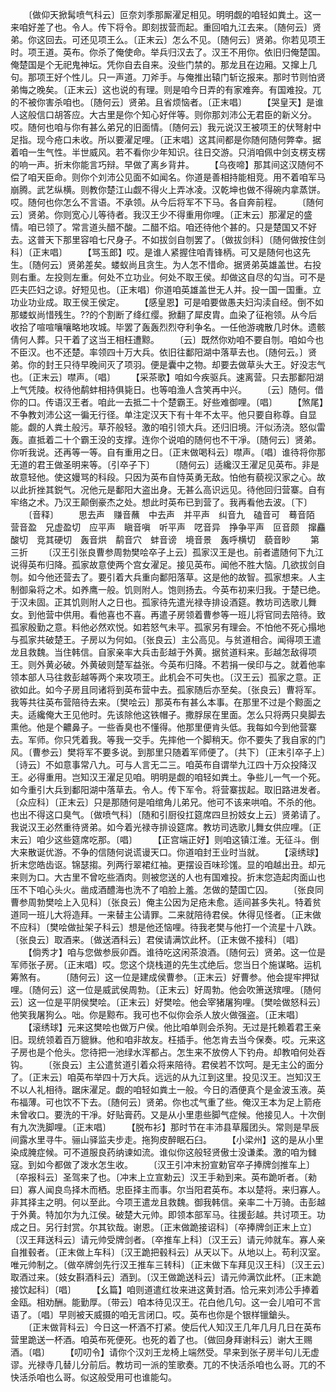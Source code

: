 <!-- { "loadSidebar": true } -->
　　〔做仰天掀髯喷气科云〕叵奈刘季那厮濯足相见。明明觑的咱轻如粪土。这一来咱好差了也。令人。传下将令。即刻拔营而起。重回咱九江去来。〔随何云〕贤弟。你这回去。可还见项王么。〔正末云〕怎么不见。〔随何云〕贤弟。你若见项王时。项王道。英布。你杀了俺使命。举兵归汉去了。汉王不用你。依旧归俺楚国。俺楚国是个无祀鬼神坛。凭你自去自来。没些门禁的。那龙且在边厢。又撺上几句。那项王好个性儿。只一声道。刀斧手。与俺推出辕门斩讫报来。那时节则怕贤弟悔之晚矣。〔正末云〕这也说的有理。则是咱今日弄的有家难奔。有国难投。兀的不被你害杀咱也。〔随何云〕贤弟。且省烦恼者。〔正末唱〕
　　【哭皇天】是谁人这般信口胡答应。大古里是你个知心好伴等。则你那刘沛公无君臣的新义分。哎。随何也咱与你有甚么弟兄的旧面情。〔随何云〕我元说汉王被项王的伏弩射中足指。现今疮口未收。所以要濯足哩。〔正末唱〕这其间都是你随何随何弊幸。据着咱一生气性。半世威风。若不看你少年知识。往日交游。只消咱佩中剑支楞支楞的响一声。折末你能言巧辩。早做了离乡背井。
　　【乌夜啼】那其间这汉随何不偿了咱天臣命。则你个刘沛公见面不如闻名。你道是善相持能相竞。用不着咱军马崩腾。武艺纵横。则教你楚江山觑不得火上弄冰凌。汉乾坤也做不得碗内拿蒸饼。哎。随何也你怎么不言语。不承领。从今后将军不下马。各自奔前程。
　　〔随何云〕贤弟。你则宽心儿等待者。我汉王少不得重用你哩。〔正末云〕那濯足的盛情。咱已领了。常言道头醋不酸。二醋不焰。咱还待他个甚的。只是楚国又不好去。这普天下那里容咱七尺身子。不如拔剑自刎罢了。〔做拔剑科〕〔随何做按住剑科〕〔正末唱〕
　　【骂玉郎】哎。是谁人紧握住咱青锋柄。可又是随何也这先生。〔随何云〕贤弟差矣。蝼蚁尚且贪生。为人怎不惜命。据贤弟英雄盖世。右投则右重。左投则左重。何处不立功业。何处不取王侯。却做这自尽的勾当。可不是匹夫匹妇之谅。好短见也。〔正末唱〕你道咱英雄盖世无人并。投一国一国重。立功业功业成。取王侯王侯定。
　　【感皇恩】可是咱要做愚夫妇沟渎自经。倒不如那蝼蚁尚惜残生。??的个割断了绛红缨。掀翻了犀皮胄。血染了征袍领。从今后收拾了喧喧嚷嚷略地攻城。毕罢了轰轰烈烈夺利争名。一任他游魂散几时休。遗骸倩何人葬。只干着了这当王相枉遭黥。
　　〔云〕既然你劝咱不要自刎。咱如今也不臣汉。也不还楚。率领四十万大兵。依旧往鄱阳湖中落草去也。〔随何云。〕贤弟。你的封王只待早晚间灭了项羽。便是囊中之物。却要去做草头大王。好没志气也。〔正末云〕噤声。〔唱〕
　　【采茶歌】咱如今疾驱兵。速离营。只去那鄱阳湖上气凭陵。权待他鹬蚌相持俱毙日。也等咱渔人含笑再中兴。
　　〔云〕随何。借你的口。传语汉王者。咱此一去抵二十个楚霸王。好些难御哩。〔唱〕
　　【煞尾】不争教刘沛公这一徧无行径。单注定汉天下有十年不太平。他只要自称尊。自显能。觑的人粪土般污。草芥般轻。激的咱引领大兵。还归旧境。汗似汤浇。怒似雷轰。直抵着二十个霸王没的支撑。连你个说咱的随何也不干凈。〔随何云〕贤弟。你听我说。还再等一等。自有重用之日。〔正末做喝科云〕噤声。〔唱〕谁待将你那无道的君王做圣明来等。〔引卒子下〕
　　〔随何云〕适纔汉王濯足见英布。非是故意轻他。使这嫚骂的科段。只因为英布自恃英勇无敌。怕他有藐视汉家之心。故以此折挫其鋭气。况他元是鄱阳大盗出身。无甚么高识远见。待他回归营寨。自有牢络之术。乃汉王颠倒豪杰之处。想此时英布已到营了。我再看他去波。〔下〕
　　〔音释〕
　　思去声　赚音蘸　中去声　并平声　纠音九　磕音可　蓦音陌　营音盈　兄虚盈切　应平声　瞋音嗔　听平声　呓音异　挣争平声　叵音颇　撺麤酸切　竞其硬切　轰音烘　鹬音穴　蚌音谤　境音景　轰呼横切　藐音眇
　　第三折
　　〔汉王引张良曹参周勃樊哙卒子上云〕孤家汉王是也。前者遣随何下九江说得英布归降。孤家故意使两个宫女濯足。接见英布。闻他不胜大恼。几欲拔剑自刎。如今他还营去了。要引着大兵重向鄱阳落草。这是他的故智。孤家想来。人主制御枭将之术。如养鹰一般。饥则附人。饱则扬去。今英布初来归我。于楚已绝。于汉未固。正其饥则附人之日也。孤家待先遣光禄寺排设酒筵。教坊司选歌儿舞女。到他营中供用。看他喜也不喜。再遣子房领着曹参等一班儿将官同去陪待。致孤家殷勤之意。料他必然欢悦。如若怒气未平。孤家另有理会。不怕他不死心搨地与孤家共破楚王。子房以为何如。〔张良云〕主公高见。与贫道相合。闻得项王遣龙且救魏。当住韩信。自家亲率大兵击彭越于外黄。据贫道料来。彭越怎敌得项王。则外黄必破。外黄破则楚军益张。今英布归降。不若捐一侯印与之。就着他率领本部人马往救彭越等两个来攻项王。此机会不可失也。〔汉王云〕孤家之意。正欲如此。如今子房且同诸将到英布营中去。孤家随后亦至矣。〔张良云〕曹将军。我等共往英布营陪待去来。〔樊哙云〕那英布有甚么本事。在那里不过是个黥面之夫。适纔俺大王见他时。先该除他这铁帽子。撒脬尿在里面。怎么只将两只臭脚去熏他。他是个齈鼻子。一些香臭也不懂得。他那里便肯头低。我每如今到他营寨去。军师。你只凭着我。等我一交手。先摔他一个脚稍天。你不要失了我自家的门风。〔曹参云〕樊将军不要多说。到那里只随着军师便了。〔共下〕〔正末引卒子上〕〔诗云〕不如意事常八九。可与人言无二三。咱英布自谓举九江四十万众投降汉王。必得重用。岂知汉王濯足见咱。明明是觑的咱轻如粪土。争些儿一气一个死。如今重引大兵到鄱阳湖中落草去。令人。传下军令。将营寨拔起。取旧路进发者。〔众应科〕〔正末云〕只是那随何是咱绾角儿弟兄。他可不该来哄咱。不杀的他。也出不得这口臭气。〔做喷气科〕〔随和引厨役扛筵席四旦扮妓女上云〕贤弟请了。我说汉王必然重待贤弟。如今着光禄寺排设筵席。教坊司选歌儿舞女供应哩。〔正末云〕咱少这些筵席吃那。〔唱〕
　　【正宫端正好】则咱这镇江淮。无征斗。倒大来散诞优游。不争的信随何说谎谩天口。你道咱封王业时当就。
　　【滚绣球】折末您皓齿讴。锦瑟搊。列两行翠裙红袖。更摆设百味珍馐。显的咱越出丑。却元来则为口。大古里不曾吃些酒肉。则被您送的人也有国难投。折末您造起肉面山也压不下咱心头火。凿成酒醴海也洗不了咱脸上羞。怎做的楚国亡囚。
　　〔张良同曹参周勃樊哙上入见科〕〔张良云〕俺主公因为足疮未愈。适间甚多失礼。特着贫道同一班儿大将造拜。一来替主公请罪。二来就陪待君侯。休得见怪者。〔正末做不应科〕〔樊哙做扯架子科云〕想是他还恼哩。待我老樊与他打一个流星十八跌。〔张良云〕取酒来。〔做送酒科云〕君侯请满饮此杯。〔正末做不接科〕〔唱〕
　　【倘秀才】咱与您做参辰卯酉。谁待吃这闲茶浪酒。〔随何云〕贤弟。这一位是军师张子房。〔正末唱〕哎。您这个烧栈道的先生忒绝后。您当日个施谋略。运机筹煞有。
　　〔随何云〕这一位是建成侯曹参。〔正末云〕好曹参。他会提牢押狱哩。〔随何云〕这一位是威武侯周勃。〔正末云〕好周勃。他会吹箫送殡哩。〔随何云〕这一位是平阴侯樊哙。〔正末云〕好樊哙。他会宰猪屠狗哩。〔樊哙做怒科云〕他笑我屠狗么。咄。你是黥布。我可也不似你会杀人放火做强盗。〔正末唱〕
　　【滚绣球】元来这樊哙也做万户侯。他比咱单则会杀狗。无过是托赖着君王亲旧。现统领着百万貔貅。他和咱非故友。枉插手。他怎肯去当今保奏。哎。元来这子房也是个伧头。您待把一池绿水浑都占。怎生来不放傍人下钓舟。却教咱何处吞钩。
　　〔张良云〕主公遣贫道引着众将来陪待。君侯若不饮呵。是无主公的面分了。〔正末云〕咱英布举四十万大兵。远远的从九江到这里。投见汉王。岂知汉王不以人礼相待。踞床濯足。觑的咱轻如粪土一般。今日的酒便真个是金波玉液。英布福薄。可也饮不下去。〔随何云〕贤弟。你也忒气重了些。俺汉王本为足上箭疮未曾收口。要洗的干凈。好贴膏药。又是从小里患些脚气症候。他接见人。十次倒有九次洗脚哩。〔正末唱〕
　　【脱布衫】那时节在丰沛县草履团头。常则是早辰间露水里寻牛。骊山驿监夫步走。拖狗皮醉眠石臼。
　　【小梁州】这的是从小里染成腌症候。可不道服良药纳谏如流。谁似你这般轻贤傲士没谦柔。激的咱为雠寇。到如今都做了泼水怎生收。
　　〔汉王引冲末扮宣勅官卒子捧牌剑推车上〕〔卒报科云〕圣驾来了也。〔冲末上立宣勅云〕汉王手勑到来。英布跪听者。〔勑曰〕寡人闻良鸟择木而栖。忠臣择主而事。尔当阳君英布。本以楚将。来归寡人。非其择主之明。何以至此。今项王遣龙且救魏。御我韩信。亲率二十万骑。击彭越于外黄。特加尔为九江侯。破楚大元帅。即领本部军马。往援彭越。共讨项王。功成之日。另行封赏。尔其钦哉。谢恩。〔正末做跪接诏科〕〔卒捧牌剑正末上立〕〔汉王拜送科云〕请元帅受牌剑者。〔卒推车上科〕〔汉王云〕请元帅就车。寡人亲自推毂者。〔正末做上车科〕〔汉王跪把毂科云〕从天以下。从地以上。苟利汉室。唯元帅制之。〔做卒牌剑先行汉王推车三转科〕〔正末做下车拜见汉王科〕〔汉王云〕取酒过来。〔妓女斟酒科云〕酒到。〔汉王做跪送科云〕请元帅满饮此杯。〔正末跪接饮起科〕〔唱〕
　　【幺篇】咱则道遣红妆来进这黄封酒。恰元来刘沛公手捧着金瓯。相劝酬。能勤厚。〔带云〕咱本待见汉王。花白他几句。这一会儿咱可不言语了。〔唱〕早则被天威摄的咱无言闭口。哎。英布也你是个银样镴鎗头。
　　〔正末做背科云〕今日这一杯酒不打紧。使后代人知汉王几年几月几日在英布营里跪送一杯酒。咱英布死便死。也死的着了也。〔做回身拜谢科云〕谢大王赐酒。〔唱〕
　　【叨叨令】请你个汉刘王龙椅上端然受。早来到张子房半句儿无虚谬。光禄寺几替儿分前后。教坊司一派的笙歌奏。兀的不快活杀咱也么哥。兀的不快活杀咱也么哥。似这般受用可也谁能勾。
